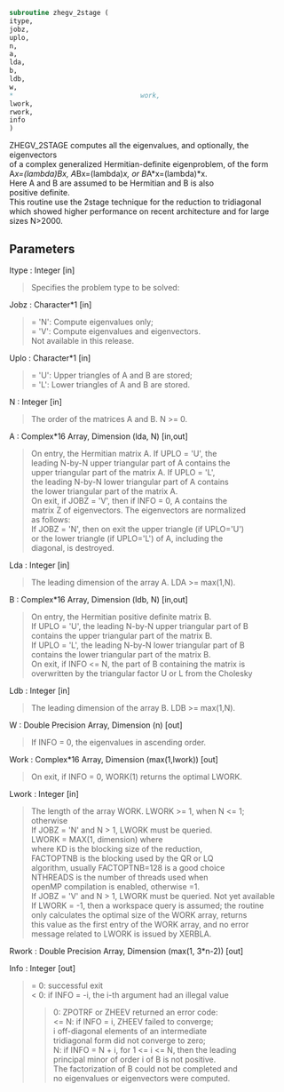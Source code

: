 ```fortran  
subroutine zhegv_2stage (  
itype,  
jobz,  
uplo,  
n,  
a,  
lda,  
b,  
ldb,  
w,  
*                                work,  
lwork,  
rwork,  
info  
)  
```  
  
ZHEGV_2STAGE computes all the eigenvalues, and optionally, the eigenvectors  
of a complex generalized Hermitian-definite eigenproblem, of the form  
A*x=(lambda)*B*x,  A*Bx=(lambda)*x,  or B*A*x=(lambda)*x.  
Here A and B are assumed to be Hermitian and B is also  
positive definite.  
This routine use the 2stage technique for the reduction to tridiagonal  
which showed higher performance on recent architecture and for large  
sizes N>2000.  
  
## Parameters  
Itype : Integer [in]  
> Specifies the problem type to be solved:  
  
Jobz : Character*1 [in]  
> = 'N':  Compute eigenvalues only;  
> = 'V':  Compute eigenvalues and eigenvectors.  
> Not available in this release.  
  
Uplo : Character*1 [in]  
> = 'U':  Upper triangles of A and B are stored;  
> = 'L':  Lower triangles of A and B are stored.  
  
N : Integer [in]  
> The order of the matrices A and B.  N >= 0.  
  
A : Complex*16 Array, Dimension (lda, N) [in,out]  
> On entry, the Hermitian matrix A.  If UPLO = 'U', the  
> leading N-by-N upper triangular part of A contains the  
> upper triangular part of the matrix A.  If UPLO = 'L',  
> the leading N-by-N lower triangular part of A contains  
> the lower triangular part of the matrix A.  
> On exit, if JOBZ = 'V', then if INFO = 0, A contains the  
> matrix Z of eigenvectors.  The eigenvectors are normalized  
> as follows:  
> If JOBZ = 'N', then on exit the upper triangle (if UPLO='U')  
> or the lower triangle (if UPLO='L') of A, including the  
> diagonal, is destroyed.  
  
Lda : Integer [in]  
> The leading dimension of the array A.  LDA >= max(1,N).  
  
B : Complex*16 Array, Dimension (ldb, N) [in,out]  
> On entry, the Hermitian positive definite matrix B.  
> If UPLO = 'U', the leading N-by-N upper triangular part of B  
> contains the upper triangular part of the matrix B.  
> If UPLO = 'L', the leading N-by-N lower triangular part of B  
> contains the lower triangular part of the matrix B.  
> On exit, if INFO <= N, the part of B containing the matrix is  
> overwritten by the triangular factor U or L from the Cholesky  
  
Ldb : Integer [in]  
> The leading dimension of the array B.  LDB >= max(1,N).  
  
W : Double Precision Array, Dimension (n) [out]  
> If INFO = 0, the eigenvalues in ascending order.  
  
Work : Complex*16 Array, Dimension (max(1,lwork)) [out]  
> On exit, if INFO = 0, WORK(1) returns the optimal LWORK.  
  
Lwork : Integer [in]  
> The length of the array WORK. LWORK >= 1, when N <= 1;  
> otherwise  
> If JOBZ = 'N' and N > 1, LWORK must be queried.  
> LWORK = MAX(1, dimension) where  
> where KD is the blocking size of the reduction,  
> FACTOPTNB is the blocking used by the QR or LQ  
> algorithm, usually FACTOPTNB=128 is a good choice  
> NTHREADS is the number of threads used when  
> openMP compilation is enabled, otherwise =1.  
> If JOBZ = 'V' and N > 1, LWORK must be queried. Not yet available  
> If LWORK = -1, then a workspace query is assumed; the routine  
> only calculates the optimal size of the WORK array, returns  
> this value as the first entry of the WORK array, and no error  
> message related to LWORK is issued by XERBLA.  
  
Rwork : Double Precision Array, Dimension (max(1, 3*n-2)) [out]  
  
Info : Integer [out]  
> = 0:  successful exit  
> < 0:  if INFO = -i, the i-th argument had an illegal value  
> > 0:  ZPOTRF or ZHEEV returned an error code:  
> <= N:  if INFO = i, ZHEEV failed to converge;  
> i off-diagonal elements of an intermediate  
> tridiagonal form did not converge to zero;  
> > N:   if INFO = N + i, for 1 <= i <= N, then the leading  
> principal minor of order i of B is not positive.  
> The factorization of B could not be completed and  
> no eigenvalues or eigenvectors were computed.  
  

